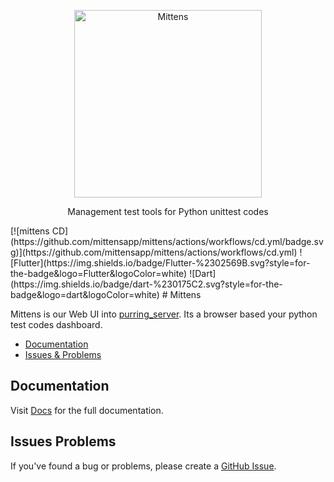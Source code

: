 <p align="center">
    <img alt="Mittens" src="https://github.com/rizalmf/mittens/blob/main/logo.jpeg?raw=true" width="300">
</p>
<p align="center">
   Management test tools for Python unittest codes
</p>
[![mittens CD](https://github.com/mittensapp/mittens/actions/workflows/cd.yml/badge.svg)](https://github.com/mittensapp/mittens/actions/workflows/cd.yml)
![Flutter](https://img.shields.io/badge/Flutter-%2302569B.svg?style=for-the-badge&logo=Flutter&logoColor=white)
![Dart](https://img.shields.io/badge/dart-%230175C2.svg?style=for-the-badge&logo=dart&logoColor=white)
# Mittens

Mittens is our Web UI into [purring_server](https://github.com/rizalmf/purring_server). Its a browser based your python test codes dashboard.

- [Documentation](#documentation)
- [Issues & Problems](#issues-problems)

## Documentation

Visit [Docs](https://app.gitbook.com/o/2iTb7XChU43pLM0mPhc2/s/6dwBQfpyBu3wfsMnKNzO/) for the full documentation.

## Issues Problems

If you've found a bug or problems, please create a [GitHub Issue](https://github.com/rizalmf/mittens/issues/new).
